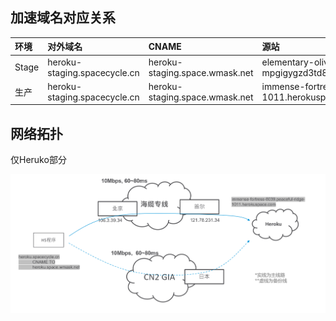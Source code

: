 
## 加速域名对应关系 

环境| 对外域名 | CNAME | 源站  | 备注
:--- | :--- | :--- | :--- | :---
Stage | heroku-staging.spacecycle.cn | heroku-staging.space.wmask.net | elementary-olive-mpgigygzd3td8e4gf216q6ej.herokudns.com |HTTS 443
生产 | heroku-staging.spacecycle.cn | heroku-staging.space.wmask.net | immense-fortress-8039.peaceful-ridge-1011.herokuspace.com |HTTS 443

<!--
开发 | https://taishan-dev.herokuapp.com | https://taishan-dev.space.wmask.net:4501 | 
测试 | https://taishan-test.herokuapp.com | https://taishan-test.space.wmask.net:4501 | 
UAT | https://taishan-staging.herokuapp.com | https://taishan-staging.space.wmask.net:4501 | 
生产 | https://taishan.herokuapp.com/ | https://taishan.space.wmask.net:4501 | 
-->

## 网络拓扑

仅Heruko部分

<img src="./topology2.png">

